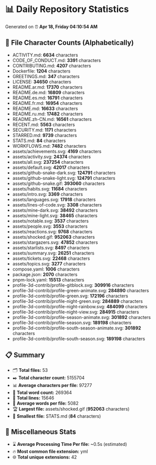 # 📊 Daily Repository Statistics
Generated on ⏰ **Apr 18, Friday 04:10:54 AM**

## 📂 File Character Counts (Alphabetically)
- ACTIVITY.md: **6634** characters
- CODE_OF_CONDUCT.md: **3391** characters
- CONTRIBUTING.md: **4207** characters
- Dockerfile: **1204** characters
- GREETINGS.md: **347** characters
- LICENSE: **34650** characters
- README.ar.md: **17370** characters
- README.de.md: **16809** characters
- README.es.md: **16791** characters
- README.fr.md: **16954** characters
- README.md: **16633** characters
- README.ru.md: **17482** characters
- README.zh-CN.md: **16561** characters
- RECENT.md: **5563** characters
- SECURITY.md: **1171** characters
- STARRED.md: **9739** characters
- STATS.md: **84** characters
- WORKFLOWS.md: **7482** characters
- assets/achievements.svg: **4169** characters
- assets/activity.svg: **24374** characters
- assets/all.svg: **237254** characters
- assets/default.svg: **42017** characters
- assets/github-snake-dark.svg: **124791** characters
- assets/github-snake-light.svg: **124791** characters
- assets/github-snake.gif: **393060** characters
- assets/habits.svg: **11684** characters
- assets/intro.svg: **3369** characters
- assets/languages.svg: **17918** characters
- assets/lines-of-code.svg: **3308** characters
- assets/mine-dark.svg: **38492** characters
- assets/mine-light.svg: **38465** characters
- assets/notable.svg: **3537** characters
- assets/people.svg: **3553** characters
- assets/reactions.svg: **9768** characters
- assets/shocked.gif: **952063** characters
- assets/stargazers.svg: **47852** characters
- assets/starlists.svg: **8497** characters
- assets/summary.svg: **26251** characters
- assets/tickets.svg: **22468** characters
- assets/topics.svg: **3277** characters
- compose.yaml: **1006** characters
- package.json: **2070** characters
- pnpm-lock.yaml: **15513** characters
- profile-3d-contrib/profile-gitblock.svg: **309916** characters
- profile-3d-contrib/profile-green-animate.svg: **284890** characters
- profile-3d-contrib/profile-green.svg: **172196** characters
- profile-3d-contrib/profile-night-green.svg: **284889** characters
- profile-3d-contrib/profile-night-rainbow.svg: **484099** characters
- profile-3d-contrib/profile-night-view.svg: **284915** characters
- profile-3d-contrib/profile-season-animate.svg: **301892** characters
- profile-3d-contrib/profile-season.svg: **189198** characters
- profile-3d-contrib/profile-south-season-animate.svg: **301892** characters
- profile-3d-contrib/profile-south-season.svg: **189198** characters

## 📋 Summary
- 🗂️ **Total files:** 53
- ✒️ **Total character count:** 5155704
- 📊 **Average characters per file:** 97277
- 📝 **Total word count:** 269364
- 🧾 **Total lines:** 15646
- 📐 **Average words per file:** 5082
- 🏆 **Largest file:** assets/shocked.gif (**952063** characters)
- 🥉 **Smallest file:** STATS.md (**84** characters)

## 🌟 Miscellaneous Stats
- ⌛ **Average Processing Time Per file:** ~0.5s (estimated)
- 🔥 **Most common file extension:** yml
- 🌐 **Total unique extensions:** 42
